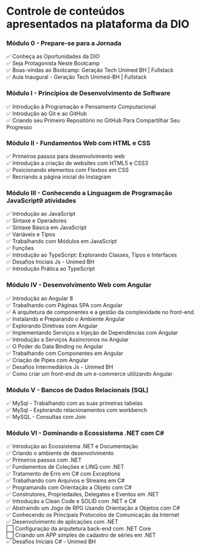 # Controle de conteúdos apresentados na plataforma da DIO  
### Módulo 0 - Prepare-se para a Jornada  
✅ Conheça as Oportunidades da DIO  
✅ Seja Protagonista Neste Bootcamp  
✅ Boas-vindas ao Bootcamp: Geração Tech Unimed BH | Fullstack  
✅ Aula Inaugural - Geração Tech Unimed-BH | Fullstack

### Módulo I - Princípios de Desenvolvimento de Software  
✅ Introdução à Programação e Pensamento Computacional  
✅ Introdução ao Git e ao GitHub  
✅ Criando seu Primeiro Repositório no GitHub Para Compartilhar Seu Progresso

### Módulo II - Fundamentos Web com HTML e CSS  
✅ Primeiros passos para desenvolvimento web  
✅ Introdução a criação de websites com HTML5 e CSS3  
✅ Posicionando elementos com Flexbox em CSS  
✅ Recriando a página inicial do Instagram  

### Módulo III - Conhecendo a Linguagem de Programação JavaScript9 atividades  
✅ Introdução ao JavaScript  
✅ Sintaxe e Operadores  
✅ Sintaxe Básica em JavaScript  
✅ Variáveis e Tipos  
✅ Trabalhando com Módulos em JavaScript  
✅ Funções  
✅ Introdução ao TypeScript: Explorando Classes, Tipos e Interfaces  
✅ Desafios Iniciais Js - Unimed BH  
✅ Introdução Prática ao TypeScript  

### Módulo IV - Desenvolvimento Web com Angular  
✅ Introdução ao Angular 8  
✅ Trabalhando com Páginas SPA com Angular  
✅ A arquitetura de componentes e a gestão da complexidade no front-end  
✅ Instalando e Preparando o Ambiente Angular  
✅ Explorando Diretivas com Angular  
✅ Implementando Serviços e Injeção de Dependências com Angular  
✅ Introdução a Serviços Assíncronos no Angular  
✅ O Poder do Data Binding no Angular  
✅ Trabalhando com Componentes em Angular  
✅ Criação de Pipes com Angular  
✅ Desafios Intermediários Js - Unimed BH  
✅ Como criar um front-end de um e-commerce utilizando Angular  

### Módulo V - Bancos de Dados Relacionais (SQL)  
✅ MySql - Trabalhando com as suas primeiras tabelas  
✅ MySql - Explorando relacionamentos com workbench  
✅ MySQL - Consultas com Join  

### Módulo VI - Dominando o Ecossistema .NET com C#  
✅ Introdução ao Ecossistema .NET e Documentação  
✅ Criando o ambiente de desenvolvimento  
✅ Primeiros passos com .NET  
✅ Fundamentos de Coleções e LINQ com .NET  
✅ Tratamento de Erro em C# com Exceptions  
✅ Trabalhando com Arquivos e Streams em C#  
✅ Programando com Orientação a Objeto com C#  
✅ Construtores, Propriedades, Delegates e Eventos em .NET  
✅ Introdução a Clean Code e SOLID com .NET e C#  
✅ Abstraindo um Jogo de RPG Usando Orientação a Objetos com C#  
✅ Conhecendo os Principais Protocolos de Comunicação da Internet  
✅ Desenvolvimento de aplicações com .NET  
⬜️ Configuração da arquitetura back-end com .NET Core  
⬜️ Criando um APP simples de cadastro de séries em .NET  
✅ Desafios Iniciais C# - Unimed BH  